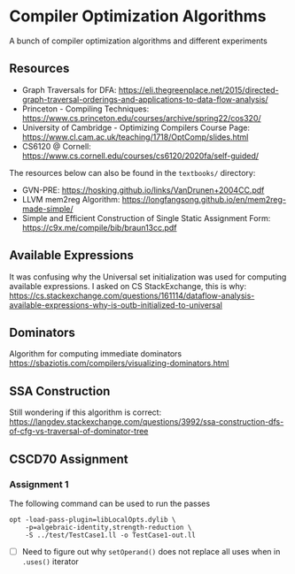 # Compiler Optimization Algorithms

A bunch of compiler optimization algorithms and different experiments

## Resources

- Graph Traversals for DFA: https://eli.thegreenplace.net/2015/directed-graph-traversal-orderings-and-applications-to-data-flow-analysis/
- Princeton - Compiling Techniques: https://www.cs.princeton.edu/courses/archive/spring22/cos320/
- University of Cambridge - Optimizing Compilers Course Page: https://www.cl.cam.ac.uk/teaching/1718/OptComp/slides.html
- CS6120 @ Cornell: https://www.cs.cornell.edu/courses/cs6120/2020fa/self-guided/

The resources below can also be found in the `textbooks/` directory:

- GVN-PRE: https://hosking.github.io/links/VanDrunen+2004CC.pdf
- LLVM mem2reg Algorithm: https://longfangsong.github.io/en/mem2reg-made-simple/
- Simple and Efficient Construction of Single Static Assignment Form: https://c9x.me/compile/bib/braun13cc.pdf





## Available Expressions

It was confusing why the Universal set initialization was used for computing
available expressions. I asked on CS StackExchange, this is why: https://cs.stackexchange.com/questions/161114/dataflow-analysis-available-expressions-why-is-outb-initialized-to-universal


## Dominators

Algorithm for computing immediate dominators
https://sbaziotis.com/compilers/visualizing-dominators.html


## SSA Construction

Still wondering if this algorithm is correct: https://langdev.stackexchange.com/questions/3992/ssa-construction-dfs-of-cfg-vs-traversal-of-dominator-tree

## CSCD70 Assignment

### Assignment 1

The following command can be used to run the passes

```
opt -load-pass-plugin=libLocalOpts.dylib \                                       
    -p=algebraic-identity,strength-reduction \
    -S ../test/TestCase1.ll -o TestCase1-out.ll
```

- [ ] Need to figure out why `setOperand()` does not replace all uses when in `.uses()` iterator 

